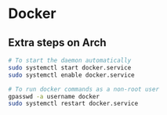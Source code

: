 # Docker

## Extra steps on Arch

```bash
# To start the daemon automatically
sudo systemctl start docker.service
sudo systemctl enable docker.service

# To run docker commands as a non-root user
gpasswd -a username docker
sudo systemctl restart docker.service
```
